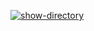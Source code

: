 [![show-directory](https://github.com/nic11371/-hexlet-my-first-workflow/actions/workflows/show-directory.yaml/badge.svg?event=push)](https://github.com/nic11371/-hexlet-my-first-workflow/actions/workflows/show-directory.yaml)